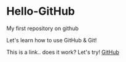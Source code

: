 # Hello-GitHub
My first repository on github

Let's learn how to use GitHub & Git!

This is a link.. does it work? Let's try! [GitHub](https://github.com/)
